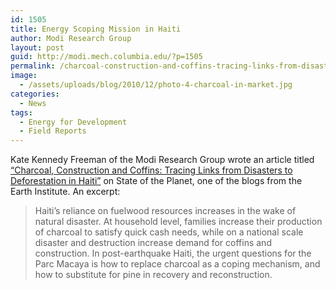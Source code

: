 ```yaml
---
id: 1505
title: Energy Scoping Mission in Haiti
author: Modi Research Group
layout: post
guid: http://modi.mech.columbia.edu/?p=1505
permalink: /charcoal-construction-and-coffins-tracing-links-from-disasters-to-deforestation-in-haiti/
image:
  - /assets/uploads/blog/2010/12/photo-4-charcoal-in-market.jpg
categories:
  - News
tags:
  - Energy for Development
  - Field Reports
---
```

Kate Kennedy Freeman of the Modi Research Group wrote an article titled [&#8220;Charcoal, Construction and Coffins: Tracing Links from Disasters to Deforestation in Haiti&#8221;][1] on State of the Planet, one of the blogs from the Earth Institute. An excerpt: 

> Haiti’s reliance on fuelwood resources increases in the wake of natural disaster. At household level, families increase their production of charcoal to satisfy quick cash needs, while on a national scale disaster and destruction increase demand for coffins and construction. In post-earthquake Haiti, the urgent questions for the Parc Macaya is how to replace charcoal as a coping mechanism, and how to substitute for pine in recovery and reconstruction.

 [1]: http://blogs.ei.columbia.edu/2010/12/15/charcoal-construction-and-coffins-tracing-links-from-disasters-to-deforestation/